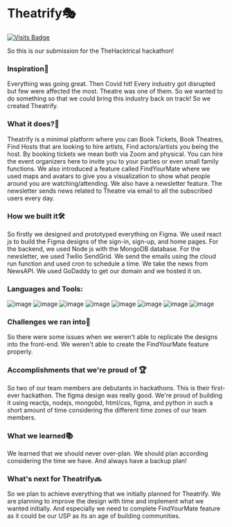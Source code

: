 # Theatrify🎭

[![Visits Badge](https://badges.pufler.dev/visits/nightsailor/theatrify)](https://badges.pufler.dev)

So this is our submission for the TheHacktrical hackathon!

### Inspiration🔭
Everything was going great. Then Covid hit! Every industry got disrupted but few were affected the most. Theatre was one of them. So we wanted to do something so that we could bring this industry back on track! So we created Theatrify. 

### What it does?🎁
Theatrify is a minimal platform where you can Book Tickets, Book Theatres, Find Hosts that are looking to hire artists, Find actors/artists you being the host. By booking tickets we mean both via Zoom and physical. You can hire the event organizers here to invite you to your parties or even small family functions. We also introduced a feature called FindYourMate where we used maps and avatars to give you a visualization to show what people around you are watching/attending. We also have a newsletter feature. The newsletter sends news related to Theatre via email to all the subscribed users every day. 

### How we built it🛠
So firstly we designed and prototyped everything on Figma. We used react js to build the Figma designs of the sign-in, sign-up, and home pages. For the backend, we used Node js with the MongoDB database. For the newsletter, we used Twilio SendGrid. We send the emails using the cloud run function and used cron to schedule a time. We take the news from NewsAPI. We used GoDaddy to get our domain and we hosted it on.

### Languages and Tools:
![image](https://img.shields.io/badge/figma-%23F24E1E.svg?style=for-the-badge&logo=figma&logoColor=white)
![image](https://img.shields.io/badge/HTML5-E34F26?style=for-the-badge&logo=html5&logoColor=white)
![image](https://img.shields.io/badge/CSS3-1572B6?style=for-the-badge&logo=css3&logoColor=white)
![image](https://img.shields.io/badge/JavaScript-323330?style=for-the-badge&logo=javascript&logoColor=F7DF1E)
![image](https://img.shields.io/badge/React-20232A?style=for-the-badge&logo=react&logoColor=61DAFB)
![image](https://img.shields.io/badge/node.js-6DA55F?style=for-the-badge&logo=node.js&logoColor=white)
![image](https://img.shields.io/badge/python-3670A0?style=for-the-badge&logo=python&logoColor=ffdd54)
![image](https://img.shields.io/badge/GoogleCloud-%234285F4.svg?style=for-the-badge&logo=google-cloud&logoColor=white)


### Challenges we ran into🎢
So there were some issues when we weren't able to replicate the designs into the front-end. We weren't able to create the FindYourMate feature properly.

### Accomplishments that we're proud of 🏆
So two of our team members are debutants in hackathons. This is their first-ever hackathon. The figma design was really good. We're proud of building it using reactjs, nodejs, mongobd, html/css, figma, and        python in such a short amount of time considering the different time zones of our team members.

### What we learned📚
We learned that we should never over-plan. We should plan according considering the time we have. And always have a backup plan!

### What's next for Theatrify🔜
So we plan to achieve everything that we initially planned for Theatrify. We are planning to improve the design with time and implement what we wanted initially. And especially we need to complete FindYourMate feature as it could be our USP as its an age of building communities.
